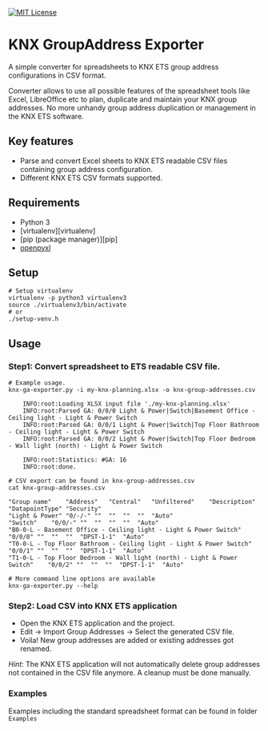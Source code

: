 [![MIT License](https://img.shields.io/github/license/bwaldvogel/openmoves.svg)](https://opensource.org/licenses/MIT)

# KNX GroupAddress Exporter #
A simple converter for spreadsheets to KNX ETS group address configurations in CSV format.

Converter allows to use all possible features of the spreadsheet tools like Excel, LibreOffice etc to plan, duplicate and maintain your KNX group addresses. No more unhandy group address duplication or management in the KNX ETS software.

## Key features ##
 - Parse and convert Excel sheets to KNX ETS readable CSV files containing group address configuration.
 - Different KNX ETS CSV formats supported.

## Requirements ##
 - Python 3
 - [virtualenv][virtualenv]
 - [pip (package manager)][pip]
 - [openpyxl](https://pypi.org/project/openpyxl/)


## Setup ##
```
# Setup virtualenv
virtualenv -p python3 virtualenv3
source ./virtualenv3/bin/activate
# or
./setup-venv.h
```

## Usage ##

### Step1: Convert spreadsheet to ETS readable CSV file. ###
```
# Example usage.
knx-ga-exporter.py -i my-knx-planning.xlsx -o knx-group-addresses.csv

    INFO:root:Loading XLSX input file './my-knx-planning.xlsx'
    INFO:root:Parsed GA: 0/0/0 Light & Power|Switch|Basement Office - Ceiling light - Light & Power Switch
    INFO:root:Parsed GA: 0/0/1 Light & Power|Switch|Top Floor Bathroom - Ceiling light - Light & Power Switch
    INFO:root:Parsed GA: 0/0/2 Light & Power|Switch|Top Floor Bedroom - Wall light (north) - Light & Power Switch

    INFO:root:Statistics: #GA: 16
    INFO:root:done.

# CSV export can be found in knx-group-addresses.csv
cat knx-group-addresses.csv

"Group name"	"Address"	"Central"	"Unfiltered"	"Description"	"DatapointType"	"Security"
"Light & Power"	"0/-/-"	""	""	""	""	"Auto"
"Switch"	"0/0/-"	""	""	""	""	"Auto"
"B0-0-L - Basement Office - Ceiling light - Light & Power Switch"	"0/0/0"	""	""	""	"DPST-1-1"	"Auto"
"T0-0-L - Top Floor Bathroom - Ceiling light - Light & Power Switch"	"0/0/1"	""	""	""	"DPST-1-1"	"Auto"
"T1-0-L - Top Floor Bedroom - Wall light (north) - Light & Power Switch"	"0/0/2"	""	""	""	"DPST-1-1"	"Auto"

# More command line options are available
knx-ga-exporter.py --help
```

### Step2: Load CSV into KNX ETS application ###
* Open the KNX ETS application and the project.
* Edit -> Import Group Addresses -> Select the generated CSV file.
* Voila! New group addresses are added or existing addresses got renamed.

_Hint_: The KNX ETS application will not automatically delete group addresses not contained in the CSV file anymore. A cleanup must be done manually.

### Examples

Examples including the standard spreadsheet format can be found in folder `Examples`
